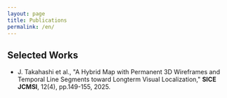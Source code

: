 ```yaml
---
layout: page
title: Publications
permalink: /en/
---
```


## Selected Works
- J. Takahashi et al., "A Hybrid Map with Permanent 3D Wireframes and Temporal Line Segments toward Longterm Visual Localization," **SICE JCMSI**, 12(4), pp.149-155, 2025.
